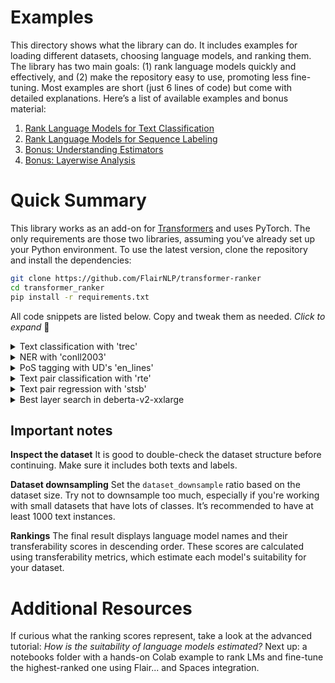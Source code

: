 # Examples

This directory shows what the library can do.
It includes examples for loading different datasets, choosing language models, and ranking them.
The library has two main goals: (1) rank language models quickly and effectively, and (2) make the repository easy to use, promoting less fine-tuning.
Most examples are short (just 6 lines of code) but come with detailed explanations.
Here’s a list of available examples and bonus material:

1. [Rank Language Models for Text Classification](https://github.com/flairNLP/transformer-ranker/blob/main/examples/01-text-classification.md)
2. [Rank Language Models for Sequence Labeling](https://github.com/flairNLP/transformer-ranker/blob/main/examples/02-sequence-labeling.md)
3. [Bonus: Understanding Estimators](https://github.com/flairNLP/transformer-ranker/blob/main/examples/03-advanced.md#transferability-estimation)
4. [Bonus: Layerwise Analysis](https://github.com/flairNLP/transformer-ranker/blob/main/examples/03-advanced.md#layerwise-analysis)

# Quick Summary

This library works as an add-on for [Transformers](https://github.com/huggingface/transformers) and uses PyTorch.
The only requirements are those two libraries, assuming you’ve already set up your Python environment.
To use the latest version, clone the repository and install the dependencies:

```bash
git clone https://github.com/FlairNLP/transformer-ranker
cd transformer_ranker
pip install -r requirements.txt
```

All code snippets are listed below. Copy and tweak them as needed. _Click to expand_ 👻

<details>
<summary>
Text classification with 'trec'<br>
</summary>

```python3
from datasets import load_dataset
from transformer_ranker import TransformerRanker, prepare_popular_models

# Load dataset
dataset = load_dataset('trec')

# Load a list of popular base-sized models
language_models = prepare_popular_models('base')

# Initialize the ranker
ranker = TransformerRanker(dataset, dataset_downsample=0.2)

# ... and run it
results = ranker.run(language_models, batch_size=64)

# Inspect results
print(results)
```
</details>

<details>
<summary>
NER with 'conll2003'<br>
</summary>

```python3
from datasets import load_dataset
from transformer_ranker import TransformerRanker, prepare_popular_models

# Load dataset
dataset = load_dataset('conll2003')

# Load a list of popular base-sized models
language_models = prepare_popular_models('base')

# Initialize the ranker
ranker = TransformerRanker(dataset,
                           dataset_downsample=0.2,
                           text_column='tokens',
                           label_column='ner_tags')

# ... and run it
results = ranker.run(language_models, batch_size=64)

# Inspect results
print(results)
```
</details>

<details>
<summary>
PoS tagging with UD's 'en_lines'<br>
</summary>

```python3
from datasets import load_dataset
from transformer_ranker import TransformerRanker, prepare_popular_models

# Load the collection of Universal Dependencies and specify the dataset
dataset = load_dataset('universal-dependencies/universal_dependencies', 'en_lines')

# Load a list of popular base-sized models
language_models = prepare_popular_models('base')

# Initialize the ranker
ranker = TransformerRanker(dataset,
                           dataset_downsample=0.5,
                           text_column="tokens",
                           label_column="upos")

# ... and run it
results = ranker.run(language_models, batch_size=64)

# Inspect results
print(results)
```
</details>


<details>
<summary>
Text pair classification with 'rte'<br>
</summary>

```python3
from datasets import load_dataset
from transformer_ranker import TransformerRanker

# Load the 'SetFit/rte' dataset for the Recognizing Textual Entailment
dataset = load_dataset('SetFit/rte')

# Prepare some language models to choose from 
language_models = ['prajjwal1/bert-tiny',
                   'google/electra-small-discriminator',
                   'microsoft/deberta-v3-small',
                   'bert-base-uncased',
                   ]

# Initialize the ranker with the dataset and text columns
ranker = TransformerRanker(dataset=dataset,
                           dataset_downsample=0.5,
                           text_column='text1',
                           text_pair_column='text2',  # add text pair column for entailment-type tasks
                           label_column='label',
                           )

# ... and run it
result = ranker.run(models=language_models, batch_size=32)

# Inspect results
print(result)
```
</details>


<details>
<summary>
Text pair regression with 'stsb'<br>
</summary>

```python3
from datasets import load_dataset
from transformer_ranker import TransformerRanker

# Load the 'SetFit/stsb' dataset used for the Semantic Textual Similarity Benchmark (STS-B)
dataset = load_dataset('SetFit/stsb')

# Define language models
models = ['prajjwal1/bert-tiny',
          'google/electra-small-discriminator',
          'microsoft/deberta-v3-small',
          'bert-base-uncased',
          ]

# Initialize the ranker
ranker = TransformerRanker(dataset=dataset,
                           text_column='text1',
                           text_pair_column='text2',
                           label_column='label',  # label column that holds floats
                           )

# ... and run it with logme estimator
result = ranker.run(models=models,
                    estimator="logme",  # use logme for regression tasks
                    batch_size=32,
                    )

# Inspect results
print(result)
```
</details>

<details>
<summary>
Best layer search in deberta-v2-xxlarge<br>
</summary>

```python3
from datasets import load_dataset
from transformer_ranker import TransformerRanker

# Load the CoNLL dataset
dataset = load_dataset('conll2003')

# Let's use a single language model
language_model = ['microsoft/deberta-v2-xxlarge']

# Initialize the ranker and downsample the dataset
ranker = TransformerRanker(dataset=dataset, dataset_downsample=0.2)

# Run it using the 'bestlayer' option
result = ranker.run(models=language_model, layer_aggregator='bestlayer')

# Inspect scores for each layer
print(result)
```

Layer -41 (7th from the embedding layer) has the highest transferability score.
You can find the scores for all layers in the layerwise scores dictionary.

```bash
INFO:transformer_ranker.ranker:microsoft/deberta-v2-xxlarge, score: 2.8912 (layer -41)
layerwise scores: {-1: 2.7377, -2: 2.8024, -3: 2.8312, -4: 2.8270, -5: 2.8293, -6: 2.7952, -7: 2.7894, -8: 2.7777, -9: 2.7490, -10: 2.7020, -11: 2.6537, -12: 2.7227, -13: 2.6930, -14: 2.7187, -15: 2.7494, -16: 2.7002, -17: 2.6834, -18: 2.6210, -19: 2.6126, -20: 2.6459, -21: 2.6693, -22: 2.6730, -23: 2.6475, -24: 2.7037, -25: 2.6768, -26: 2.6912, -27: 2.7300, -28: 2.7525, -29: 2.7691, -30: 2.7436, -31: 2.7702, -32: 2.7866, -33: 2.7737, -34: 2.7550, -35: 2.7269, -36: 2.7723, -37: 2.7586, -38: 2.7969, -39: 2.8551, -40: 2.8692, -41: 2.8912, -42: 2.8530, -43: 2.8646, -44: 2.8655, -45: 2.8210, -46: 2.7836, -47: 2.6945, -48: 2.5153}
```
</details>


## Important notes

__Inspect the dataset__ It is good to double-check the dataset structure before continuing. Make sure it includes both texts and labels.

__Dataset downsampling__ Set the `dataset_downsample` ratio based on the dataset size. Try not to downsample too much, especially if you're working with small datasets that have lots of classes. It’s recommended to have at least 1000 text instances.

__Rankings__ The final result displays language model names and their transferability scores in descending order. These scores are calculated using transferability metrics, which estimate each model's suitability for your dataset.

# Additional Resources

If curious what the ranking scores represent, take a look at the advanced tutorial: _How is the suitability of language models estimated?_
Next up: a notebooks folder with a hands-on Colab example to rank LMs and fine-tune the highest-ranked one using Flair... and Spaces integration.
